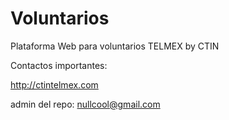 Voluntarios
===========

Plataforma Web para voluntarios TELMEX by CTIN

Contactos importantes:

http://ctintelmex.com


admin del repo: nullcool@gmail.com


